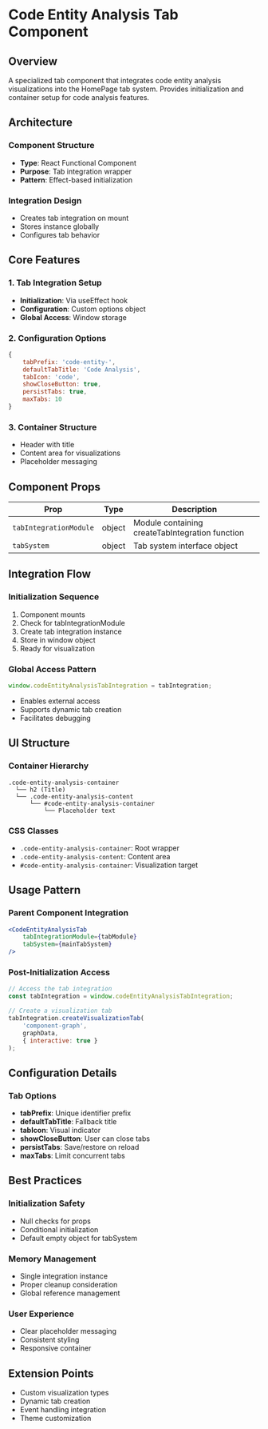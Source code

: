 # Code Entity Analysis Tab Component

## Overview
A specialized tab component that integrates code entity analysis visualizations into the HomePage tab system. Provides initialization and container setup for code analysis features.

## Architecture

### Component Structure
- **Type**: React Functional Component
- **Purpose**: Tab integration wrapper
- **Pattern**: Effect-based initialization

### Integration Design
- Creates tab integration on mount
- Stores instance globally
- Configures tab behavior

## Core Features

### 1. Tab Integration Setup
- **Initialization**: Via useEffect hook
- **Configuration**: Custom options object
- **Global Access**: Window storage

### 2. Configuration Options
```javascript
{
    tabPrefix: 'code-entity-',
    defaultTabTitle: 'Code Analysis',
    tabIcon: 'code',
    showCloseButton: true,
    persistTabs: true,
    maxTabs: 10
}
```

### 3. Container Structure
- Header with title
- Content area for visualizations
- Placeholder messaging

## Component Props

| Prop | Type | Description |
|------|------|-------------|
| `tabIntegrationModule` | object | Module containing createTabIntegration function |
| `tabSystem` | object | Tab system interface object |

## Integration Flow

### Initialization Sequence
1. Component mounts
2. Check for tabIntegrationModule
3. Create tab integration instance
4. Store in window object
5. Ready for visualization

### Global Access Pattern
```javascript
window.codeEntityAnalysisTabIntegration = tabIntegration;
```
- Enables external access
- Supports dynamic tab creation
- Facilitates debugging

## UI Structure

### Container Hierarchy
```
.code-entity-analysis-container
  └── h2 (Title)
  └── .code-entity-analysis-content
      └── #code-entity-analysis-container
          └── Placeholder text
```

### CSS Classes
- `.code-entity-analysis-container`: Root wrapper
- `.code-entity-analysis-content`: Content area
- `#code-entity-analysis-container`: Visualization target

## Usage Pattern

### Parent Component Integration
```jsx
<CodeEntityAnalysisTab 
    tabIntegrationModule={tabModule}
    tabSystem={mainTabSystem}
/>
```

### Post-Initialization Access
```javascript
// Access the tab integration
const tabIntegration = window.codeEntityAnalysisTabIntegration;

// Create a visualization tab
tabIntegration.createVisualizationTab(
    'component-graph',
    graphData,
    { interactive: true }
);
```

## Configuration Details

### Tab Options
- **tabPrefix**: Unique identifier prefix
- **defaultTabTitle**: Fallback title
- **tabIcon**: Visual indicator
- **showCloseButton**: User can close tabs
- **persistTabs**: Save/restore on reload
- **maxTabs**: Limit concurrent tabs

## Best Practices

### Initialization Safety
- Null checks for props
- Conditional initialization
- Default empty object for tabSystem

### Memory Management
- Single integration instance
- Proper cleanup consideration
- Global reference management

### User Experience
- Clear placeholder messaging
- Consistent styling
- Responsive container

## Extension Points
- Custom visualization types
- Dynamic tab creation
- Event handling integration
- Theme customization